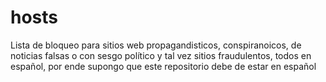 # hosts
Lista de bloqueo para sitios web propagandisticos, conspiranoicos, de noticias falsas o con sesgo político y tal vez sitios fraudulentos, todos en español, por ende supongo que este repositorio debe de estar en español

